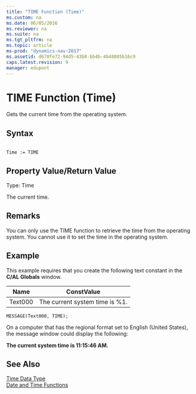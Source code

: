 ```yaml
---
title: "TIME Function (Time)"
ms.custom: na
ms.date: 06/05/2016
ms.reviewer: na
ms.suite: na
ms.tgt_pltfrm: na
ms.topic: article
ms-prod: "dynamics-nav-2017"
ms.assetid: d670fe72-94d5-43b8-bb4b-4b48805b16c9
caps.latest.revision: 9
manager: edupont
---
```

# TIME Function (Time)
Gets the current time from the operating system.  
  
## Syntax  
  
```  
  
Time := TIME  
```  
  
## Property Value/Return Value  
 Type: Time  
  
 The current time.  
  
## Remarks  
 You can only use the TIME function to retrieve the time from the operating system. You cannot use it to set the time in the operating system.  
  
## Example  
 This example requires that you create the following text constant in the **C/AL Globals** window.  
  
|Name|ConstValue|  
|----------|----------------|  
|Text000|The current system time is %1.|  
  
```  
MESSAGE(Text000, TIME);  
```  
  
 On a computer that has the regional format set to English \(United States\), the message window could display the following:  
  
 **The current system time is 11:15:46 AM.**  
  
## See Also  
 [Time Data Type](Time-Data-Type.md)   
 [Date and Time Functions](Date-and-Time-Functions.md)